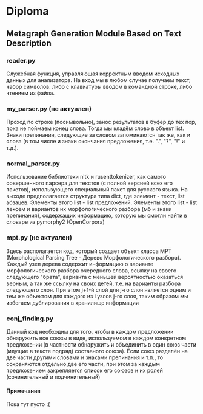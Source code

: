 # Diploma

## Metagraph Generation Module Based on Text Description

### reader.py

Служебная функция, управляющая корректным вводом исходных данных для анализатора. На вход мы в любом случае получаем текст, набор символов: либо с клавиатуры вводом в командной строке, либо чтением из файла.

### my_parser.py (не актуален)

Проход по строке (посимвольно), занос результатов в буфер до тех пор, пока не поймаем конец слова. Тогда мы кладём слово в объект list. Знаки препинания, следующие за словом запоминаются так же, как и слова (в том числе и знаки окончания предложения, т.е. ".", "?", "!" и т.д.).

### normal_parser.py

Использование библиотеки nltk и rusenttokenizer, как самого совершенного парсера для текстов (с полной версией всех его пакетов), использующего специальный пакет для русского языка. На выходе предполагается структура типа dict, где элемент - текст, list абзацев. Элементы этого list - list предложений. Элементы этого list - list лексем и вариантов их морфологического разбора (мб и знаки препинания), содержащих информацию, которую мы смогли найти в словаре из pymorphy2 (OpenCorpora)

### mpt.py (не актуален)

Здесь располагается код, который создает объект класса MPT (Morphological Parsing Tree - Дерево Морфологического разбора).
Каждый узел дерева содержит информацию о варианте морфологического разбора очередного слова, ссылку на своего следующего "брата", варианта с меньшей вероятностью оказаться верным, а так же ссылку на своих детей, т.е. на варианты разбора следующего слоя. При этом j+1-й слой для j-го слоя является одним и тем же объектом для каждого из i узлов j-го слоя, таким образом мы избегаем дублирования в хранилище информации

### conj_finding.py

Данный код необходим для того, чтобы в каждом предложении обнаружить все союзы в виде, используемом в каждом конкретном предложении (в частности обнаружить и объединить в один союз части (идущие в тексте подряд) составного союза). Если союз разделён на две части другими словами и знаками препинания и т.п., то сохраняются отдельно две его части, при этом за каждым предложением закрепляется список его союзов и их ролей (сочинительный и подчинительный)

#### Примечания

Пока тут пусто :(
